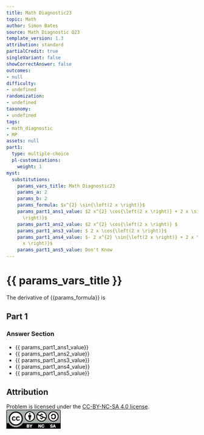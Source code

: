 ```yaml
---
title: Math Diagnostic23
topic: Math
author: Simon Bates
source: Math Diagnostic Q23
template_version: 1.3
attribution: standard
partialCredit: true
singleVariant: false
showCorrectAnswer: false
outcomes:
- null
difficulty:
- undefined
randomization:
- undefined
taxonomy:
- undefined
tags:
- math_diagnostic
- MP
assets: null
part1:
  type: multiple-choice
  pl-customizations:
    weight: 1
myst:
  substitutions:
    params_vars_title: Math Diagnostic23
    params_a: 2
    params_b: 2
    params_formula: $x^{2} \sin{\left(2 x \right)}$
    params_part1_ans1_value: $2 x^{2} \cos{\left(2 x \right)} + 2 x \sin{\left(2 x
      \right)}$
    params_part1_ans2_value: $2 x^{2} \cos{\left(2 x \right)} $
    params_part1_ans3_value: $ 2 x \cos{\left(2 x \right)}$
    params_part1_ans4_value: $- 2 x^{2} \sin{\left(2 x \right)} + 2 x \cos{\left(2
      x \right)}$
    params_part1_ans5_value: Don't Know
---
```

# {{ params_vars_title }}
The derivative of {{params_formula}} is

## Part 1

### Answer Section

- {{ params_part1_ans1_value}}
- {{ params_part1_ans2_value}}
- {{ params_part1_ans3_value}}
- {{ params_part1_ans4_value}}
- {{ params_part1_ans5_value}}

## Attribution

Problem is licensed under the [CC-BY-NC-SA 4.0 license](https://creativecommons.org/licenses/by-nc-sa/4.0/).<br> ![The Creative Commons 4.0 license requiring attribution-BY, non-commercial-NC, and share-alike-SA license.](https://raw.githubusercontent.com/firasm/bits/master/by-nc-sa.png)
